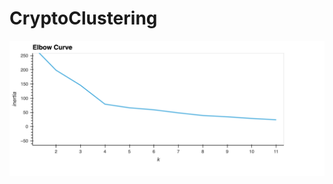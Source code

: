 # CryptoClustering

![K Values](https://github.com/Sophiatun/CryptoClustering/blob/main/Resources/Images/k_values.png)
